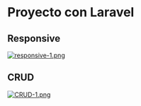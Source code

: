 # Proyecto con Laravel

## Responsive

[![responsive-1.png](https://i.postimg.cc/MK48Ch4n/responsive-1.png)](https://postimg.cc/3dg6pb3h)

## CRUD

[![CRUD-1.png](https://i.postimg.cc/bNN38rbJ/CRUD-1.png)](https://postimg.cc/rz3SN8fX)

